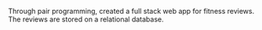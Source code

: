 Through pair programming, created a full stack web app for fitness reviews. The reviews are stored on a relational database.
